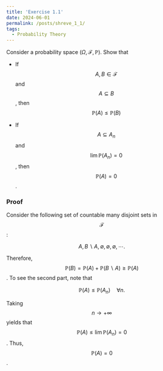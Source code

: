 ```yaml
---
title: 'Exercise 1.1'
date: 2024-06-01
permalink: /posts/shreve_1_1/
tags:
  - Probability Theory
---
```


Consider a probability space $(\Omega,\mathcal{F},\mathbb{P})$. Show
that

-   If $$A,B \in \mathcal{F}$$ and $$A\subseteq B$$, then
    $$\mathbb{P}(A)\leq \mathbb{P}(B)$$

-   If $$A\subseteq A_n$$ and $$\lim \mathbb{P}(A_n)=0$$, then
    $$\mathbb{P}(A)=0$$.

### Proof 

Consider the following set of countable many disjoint sets in
$$\mathcal{F}$$:

$$A, B\backslash A, \emptyset, \emptyset, \emptyset,\cdots.$$ 

Therefore, $$\mathbb{P}(B) = \mathbb{P}(A)+\mathbb{P}(B\backslash A) \geq \mathbb{P}(A)$$.
To see the second part, note that

$$\mathbb{P}(A) \leq \mathbb{P}(A_n) \quad \forall n.$$ 

Taking $$n\to +\infty$$ yields that $$\mathbb{P}(A) \leq  \lim \mathbb{P}(A_n)=0$$.
Thus, $$\mathbb{P}(A)=0$$.
